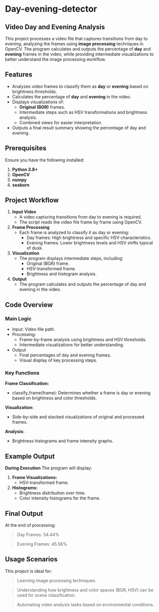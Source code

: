 # Day-evening-detector
## Video Day and Evening Analysis  

This project processes a video file that captures transitions from day to evening, analyzing the frames using **image processing** techniques in OpenCV. The program calculates and outputs the percentage of **day** and **evening** frames in the video, while providing intermediate visualizations to better understand the image processing workflow.

## Features
- Analyzes video frames to classify them as **day** or **evening** based on brightness thresholds.
- Calculates the percentage of **day** and **evening** in the video.
- Displays visualizations of:
  - **Original (BGR)** frames.
  - Intermediate steps such as HSV transformations and brightness analysis.
  - Combined views for easier interpretation.
- Outputs a final result summary showing the percentage of day and evening.


## Prerequisites
Ensure you have the following installed:
1. **Python 3.8+**
2. **OpenCV**
3. **numpy**
4. **seaborn**


   
## Project Workflow
1. **Input Video**
   - A video capturing transitions from day to evening is required.
   - The script reads the video file frame by frame using OpenCV.
2. **Frame Processing**
   - Each frame is analyzed to classify it as day or evening:
     - Day frames: High brightness and specific HSV characteristics.
     - Evening frames: Lower brightness levels and HSV shifts typical of dusk.
3. **Visualization**
   - The program displays intermediate steps, including:
     - Original (BGR) frame.
     - HSV-transformed frame.
     - Brightness and histogram analysis.
4. **Output**
   - The program calculates and outputs the percentage of day and evening in the video.

## Code Overview
### **Main Logic**
 - Input: Video file path.
 - Processing:
   - Frame-by-frame analysis using brightness and HSV thresholds.
   - Intermediate visualizations for better understanding.
 - Output
   - Final percentages of day and evening frames.
   - Visual display of key processing steps.

### **Key Functions**

**Frame Classification:**
  - classify_frame(frame): Determines whether a frame is day or evening based on brightness and color thresholds.

**Visualization:**
 - Side-by-side and stacked visualizations of original and processed frames.

**Analysis:**
 - Brightness histograms and frame intensity graphs.

## Example Output
 **During Execution**
 The program will display:
 1. **Frame Visualizations:**
    - HSV-transformed frame.
 2. **Histograms:**
    - Brightness distribution over time.
    - Color intensity histograms for the frame.

## Final Output
At the end of processing:

 > Day Frames: 54.44%
   
 > Evening Frames: 45.56%

## Usage Scenarios
This project is ideal for:
   > Learning image processing techniques.
   
   > Understanding how brightness and color spaces (BGR, HSV) can be used for scene classification.
   
   > Automating video analysis tasks based on environmental conditions.

   
